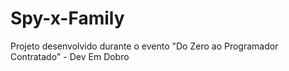 # Spy-x-Family
Projeto desenvolvido durante o evento "Do Zero ao Programador Contratado" - Dev Em Dobro
